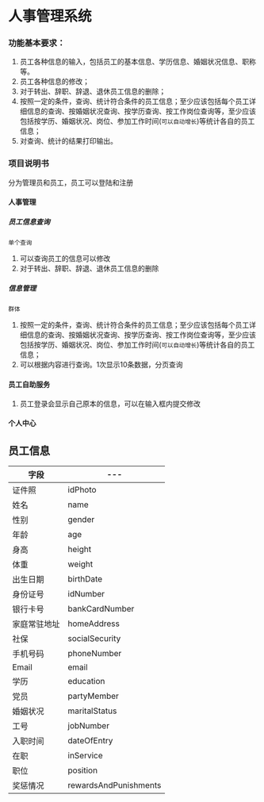 # 人事管理系统
### 功能基本要求：
1. 员工各种信息的输入，包括员工的基本信息、学历信息、婚姻状况信息、职称等。
2. 员工各种信息的修改；
3. 对于转出、辞职、辞退、退休员工信息的删除；
4. 按照一定的条件，查询、统计符合条件的员工信息；至少应该包括每个员工详细信息的查询、按婚姻状况查询、按学历查询、按工作岗位查询等，至少应该包括按学历、婚姻状况、岗位、参加工作时间(`可以自动增长`)等统计各自的员工信息；
5. 对查询、统计的结果打印输出。


### 项目说明书

分为管理员和员工，员工可以登陆和注册

#### 人事管理
##### 员工信息查询
`单个查询`
1. 可以查询员工的信息可以修改
2. 对于转出、辞职、辞退、退休员工信息的删除
##### 信息管理
`群体`
1. 按照一定的条件，查询、统计符合条件的员工信息；至少应该包括每个员工详细信息的查询、按婚姻状况查询、按学历查询、按工作岗位查询等，至少应该包括按学历、婚姻状况、岗位、参加工作时间(`可以自动增长`)等统计各自的员工信息；
2. 可以根据内容进行查询。1次显示10条数据，分页查询
#### 员工自助服务
1. 员工登录会显示自己原本的信息，可以在输入框内提交修改
#### 个人中心

## 员工信息
| 字段 | --- |
| --- | ---|
| 证件照 | idPhoto |
| 姓名 | name |
| 性别 | gender |
| 年龄 | age |
| 身高 | height |
| 体重 | weight |
| 出生日期 | birthDate |
| 身份证号 | idNumber |
| 银行卡号 | bankCardNumber |
| 家庭常驻地址 | homeAddress |
| 社保 | socialSecurity |
| 手机号码 | phoneNumber |
| Email | email |
| 学历 | education |
| 党员 | partyMember |
| 婚姻状况 | maritalStatus |
| 工号 | jobNumber |
| 入职时间 | dateOfEntry |
| 在职 | inService |
| 职位 | position |
| 奖惩情况 | rewardsAndPunishments |

